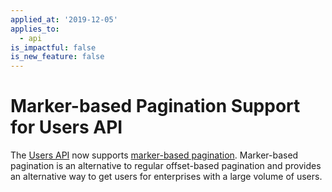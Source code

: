 ```yaml
---
applied_at: '2019-12-05'
applies_to:
  - api
is_impactful: false
is_new_feature: false
---
```


# Marker-based Pagination Support for Users API

The [Users API](e://get_users) now supports [marker-based
pagination](g://api-calls/pagination/marker-based). Marker-based pagination is
an alternative to regular offset-based pagination and provides an alternative
way to get users for enterprises with a large volume of users.
